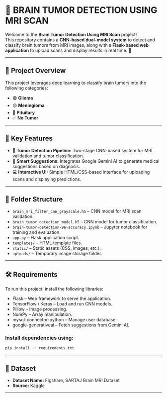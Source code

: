 # 🧠 **BRAIN TUMOR DETECTION USING MRI SCAN**

Welcome to the **Brain Tumor Detection Using MRI Scan** project!  
This repository contains a **CNN-based dual-model system** to detect and classify brain tumors from MRI images, along with a **Flask-based web application** to upload scans and display results in real time. 🧬

---

## 📑 **Project Overview**  
This project leverages deep learning to classify brain tumors into the following categories:

- 🟣 **Glioma**  
- 🟡 **Meningioma**  
- 🔵 **Pituitary**  
- ✅ **No Tumor**  

---

## 🚀 **Key Features**  

- 🧪 **Tumor Detection Pipeline:** Two-stage CNN-based system for MRI validation and tumor classification.  
- 🤖 **Smart Suggestions:** Integrates Google Gemini AI to generate medical suggestions based on diagnosis.  
- 💻 **Interactive UI:** Simple HTML/CSS-based interface for uploading scans and displaying predictions.  

---

## 📁 **Folder Structure**  

- `brain_mri_filter_cnn_grayscale.h5` – CNN model for MRI scan validation.  
- `brain_tumor_detection_model.h5` – CNN model for tumor classification.  
- `brain-tumor-detection-96-accuracy.ipynb` – Jupyter notebook for training and evaluation.  
- `app.py` – Flask application script.  
- `templates/` – HTML template files.  
- `static/` – Static assets (CSS, images, etc.).  
- `uploads/` – Temporary image storage folder.  

---

## 🛠️ **Requirements**  

To run this project, install the following libraries:  

- Flask – Web framework to serve the application.  
- TensorFlow / Keras – Load and run CNN models.  
- Pillow – Image processing.  
- NumPy – Array manipulation.  
- mysql-connector-python – Manage user database.  
- google-generativeai – Fetch suggestions from Gemini AI.  

### Install dependencies using:  
```bash
pip install -r requirements.txt
```

---

## 🧾 **Dataset**  

- **Dataset Name:** Figshare, SARTAJ Brain MRI Dataset  
- **Source:** Kaggle  

---

